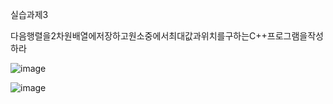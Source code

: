 실습과제3

다음행렬을2차원배열에저장하고원소중에서최대값과위치를구하는C++프로그램을작성하라

![image](https://github.com/user-attachments/assets/86ef4cc9-c2cb-4278-9edb-39a489d08f93)

![image](https://github.com/user-attachments/assets/d47933f5-4c5c-43b8-bc0f-2ca10e490695)
